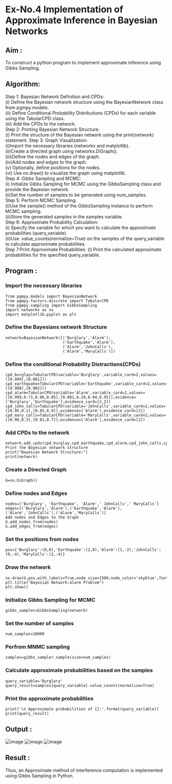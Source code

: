 # Ex-No.4 Implementation of Approximate Inference in Bayesian Networks
## Aim : 
   To construct a python program to implement approximate inference using Gibbs Sampling.

## Algorithm:

Step 1: Bayesian Network Definition and CPDs:<br>
(i) Define the Bayesian network structure using the BayesianNetwork class from pgmpy.models.<br>
(ii) Define Conditional Probability Distributions (CPDs) for each variable using the TabularCPD class.<br>
(iii) Add the CPDs to the network.<br>
Step 2: Printing Bayesian Network Structure:<br>
(i) Print the structure of the Bayesian network using the print(network) statement.
Step 3: Graph Visualization:<br>
(i)Import the necessary libraries (networkx and matplotlib).<br>
(ii)Create a directed graph using networkx.DiGraph().<br>
(iii)Define the nodes and edges of the graph.<br>
(iv)Add nodes and edges to the graph.<br>
(v) Optionally, define positions for the nodes.<br>
(vi) Use nx.draw() to visualize the graph using matplotlib.<br>
Step 4: Gibbs Sampling and MCMC:<br>
(i) Initialize Gibbs Sampling for MCMC using the GibbsSampling class and provide the Bayesian network.<br>
(ii)Set the number of samples to be generated using num_samples.<br>
Step 5: Perform MCMC Sampling:<br>
(i)Use the sample() method of the GibbsSampling instance to perform MCMC sampling.<br>
(ii)Store the generated samples in the samples variable.<br>
Step 6: Approximate Probability Calculation:<br>
(i) Specify the variable for which you want to calculate the approximate probabilities (query_variable).<br>
(ii)Use .value_counts(normalize=True) on the samples of the query_variable to calculate approximate probabilities.<br>
Step 7:Print Approximate Probabilities:
(i) Print the calculated approximate probabilities for the specified query_variable.<br>

## Program :
### Import the necessary libraries
```
from pgmpy.models import BayesianNetwork
from pgmpy.factors.discrete import TabularCPD
from pgmpy.sampling import GibbsSampling
import networkx as nx
import matplotlib.pyplot as plt
```
### Define the Bayesians network Structure
```
network=BayesianNetwork([('Burglary','Alarm'),
                         ('Earthquake','Alarm'),
                         ('Alarm','JohnCalls'),
                         ('Alarm','MaryCalls')])
```
### Define the conditional Probability Distractions(CPDs)
```
cpd_burglay=TabularCPD(variable='Burglary',variable_card=2,values=[[0.999],[0.001]])
cpd_earthquake=TabularCPD(variable='Earthquake',variable_card=2,values=[[0.998],[0.002]])
cpd_alarm=TabularCPD(variable='Alarm',variable_card=2,values=[[0.999,0.71,0.06,0.05],[0.001,0.29,0.94,0.95]],evidence=['Burglary','Earthquake'],evidence_card=[2,2])
cpd_john_calls=TabularCPD(variable='JohnCalls',variable_card=2,values=[[0.95,0.1],[0.05,0.9]],evidence=['Alarm'],evidence_card=[2])
cpd_mary_calls=TabularCPD(variable='MaryCalls',variable_card=2,values=[[0.99,0.3],[0.01,0.7]],evidence=['Alarm'],evidence_card=[2])
```
### Add CPDs to the network
```
network.add_cpds(cpd_burglay,cpd_earthquake,cpd_alarm,cpd_john_calls,cpd_mary_calls)
Print the Bayesian network structure
print("Bayesian Network Structure:")
print(network)
```
### Create a Directed Graph
```
G=nx.DiGraph()
```
### Define nodes and Edges
```
nodes=['Burglary', 'Earthquake', 'Alarm',' JohnCalls',' MaryCalls']
edges=[('Burglary','Alarm'),('Earthquake','Alarm'),('Alarm','JohnCalls'),('Alarm','MaryCalls')]
Add nodes and Edges to the Graph
G.add_nodes_from(nodes)
G.add_edges_from(edges)
```
### Set the positions from nodes
```
pos={'Burglary':(0,0),'Earthquake':(2,0),'Alarm':(1,-2),'JohnCalls':(0,-4),'MaryCalls':(2,-4)}
```
### Draw the network
```
nx.draw(G,pos,with_labels=True,node_size=1500,node_color='skyblue',font_size=10,font_weight='bold',arrowsize=20)
plt.title("Bayesian Network:alarm Problem")
plt.show()
```
### Initialize Gibbs Sampling for MCMC
```
gibbs_sampler=GibbsSampling(network)
```
### Set the number of samples
```
num_samples=10000
```
### Perfrom MNMC sampling
```
samples=gibbs_sampler.sample(size=num_samples)
```
### Calculate approximate probabilities based on the samples
```
query_variable='Burglary'
query_result=samples[query_variable].value_counts(normalize=True)
```
### Print the approximate probabilities
```
print('\n Approximate probabilities of {}:'.format(query_variable))
print(query_result)
```
## Output :
![image](https://github.com/SivaChandranR07/Ex-No.-4--Implementation-of-Approximate-Inference-in-Bayesian-Networks/assets/113497395/dc76e079-d167-4820-a3e4-d822b8197416)
![image](https://github.com/SivaChandranR07/Ex-No.-4--Implementation-of-Approximate-Inference-in-Bayesian-Networks/assets/113497395/78b784d5-1a3b-4753-8b0f-7e1979178bff)
![image](https://github.com/SivaChandranR07/Ex-No.-4--Implementation-of-Approximate-Inference-in-Bayesian-Networks/assets/113497395/66d3e8b2-e0fb-4f90-809f-355e5abe2f4f)




## Result : 
Thus, an Approximate method of interference computation is implemented using Gibbs Sampling in Python.
